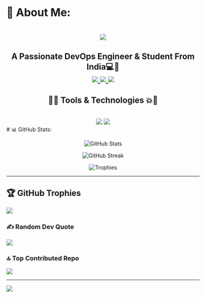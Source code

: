# 💫 About Me:
<h1 align="center">
    <img src="https://readme-typing-svg.herokuapp.com/?font=Righteous&color=7e15f7&random=falsesize=35&center=true&vCenter=true&width=500&height=70&duration=2000&lines=Hi+There!+👋;+I'm+Rahul+Jha+👨🏻‍💻;" />
</h1>
<h2 align="center">A Passionate DevOps Engineer & Student From India💻🎥

<div align="center"> 
  <a href="mailto:jha702251@gmail.com">
    <img src="https://img.shields.io/badge/Gmail-6C22A6?style=for-the-badge&logo=gmail&logoColor=white" />
  </a>
    <a href="https://www.youtube.com/@TheTechzeen" target="_blank">
     <img src="https://img.shields.io/badge/YouTube-D71313?style=for-the-badge&logo=youtube&logoColor=white" />
  </a>
  <a href="https://www.linkedin.com/in/jha-rahulkumar/" >
    <img src="https://img.shields.io/badge/LinkedIn-0077B5?style=for-the-badge&logo=linkedin&logoColor=white" />
  </a>
</div>

<h2 align="center">🚀💥 Tools & Technologies 💥🚀</h2>
<br/>
<div align="center">
    <img src="https://skillicons.dev/icons?i=react,angular,javascript,typescript,express,nodejs,nestjs,github,tailwind,git,linux,docker,kubernetes,gitlab,azure" />
    <img src="https://skillicons.dev/icons?i=css,postgresql,supabase,html,firebase,mongodb,nextjs,mysql,php,laravel,jenkins,terraform,aws,ansible,grafana" /><br>
</div>
# 📊 GitHub Stats:
<p align="center">
  <img src="https://github-readme-stats.vercel.app/api?username=Rahul90053&show_icons=true&theme=radical" alt="GitHub Stats" />
</p>

<p align="center">
  <img src="https://github-readme-streak-stats.herokuapp.com/?user=Rahul90053&theme=tokyonight" alt="GitHub Streak" />
</p>

<p align="center">
  <img src="https://github-profile-trophy.vercel.app/?username=Rahul90053&theme=dracula&margin-w=15&margin-h=15" alt="Trophies" />
</p>

---

## 🏆 GitHub Trophies
![](https://github-profile-trophy.vercel.app/?username=Rahul90053&theme=radical&no-frame=false&no-bg=true&margin-w=4)

### ✍️ Random Dev Quote
![](https://quotes-github-readme.vercel.app/api?type=horizontal&theme=radical)

### 🔝 Top Contributed Repo
![](https://github-contributor-stats.vercel.app/api?username=Rahul90053&limit=5&theme=dark&combine_all_yearly_contributions=true)

---
[![](https://visitcount.itsvg.in/api?id=Rahul90053&icon=0&color=0)](https://visitcount.itsvg.in)

<!-- Proudly created with GPRM ( https://gprm.itsvg.in ) -->
